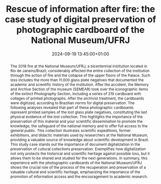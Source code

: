 ---
abstract: The 2018 fire at the National Museum/UFRJ, a bicentennial institution located
  in Rio de Janeiro/Brazil, considerably affected the entire collection of the institution
  through the action of fire and the collapse of the upper floors of the Palace. Such
  loss includes the more than 11.000 glass plate negatives that documented the academic
  and scientific history of the institution. After the accident, the Memory and Archive
  Section of the museum (SEMEAR) took over the iconographic items of the extinct Photography
  Section, including a series of 219 cardboard with collages of printed photographs.
  After the archivist treatment, the cardboards were digitized, according to Brazilian
  norms for digital preservation. The following analyses revealed that part of these
  photographic cardboards represent printed samples of the lost glass plate negatives,
  constituting the last physical evidence of the lost collection. This highlights
  the importance of the preservation of this material and your scientific dissemination
  to promote the knowledge, the safeguard of the national memory and to offer full
  access to the general public. This collection illustrates scientific expeditions,
  former exhibitions, and didactic materials used by researchers at the National Museum,
  providing a valuable source of knowledge about scientific development in Brazil.
  This study case stands out the importance of document digitalization in the preservation
  of cultural collections preservation. Exemplifies how digitalization not only protects
  the historical and scientific heritage against possible loss, but it allows them
  to be shared and studied for the next generations. In summary, this experience with
  the photographic cardboards of the National Museum/UFRJ shows the crucial role of
  the process of the recuperation and preservation of a valuable cultural and scientific
  heritage, emphasizing the importance of the promotion of information access and
  the encouragement to academic research.
creators:
- Ana Luiza Castro do Amaral
date: 2024-09-19 13:45:00+01:00
document_url: https://zenodo.org/records/13754734
grand_parent: iPRES
institutions: []
keywords:
- approaches to preservation
- from document to data
landing_page_url: https://zenodo.org/records/13754734
language: eng
layout: publication
license: Creative Commons Zero (CC0-1.0)
notes_url: https://docs.google.com/document/d/1TyATX9tJYvyL0Wx572QwHZp_tsNIPyhOnbkEfnzDWsg/edit#heading=h.aar4tupij1po
parent: iPRES 2024
publication_type: lightning talk
size: null
slides_url: https://zenodo.org/records/13754734
source_name: iPRES
stream_url: https://www.archief.vlaanderen.be/archief/records/dossiers/5acb210228ce4315ae650812d056a482329eb83ed2dc42398a51505dc153be81/documents/227a2716e87940519b21037d2c2726849f6e82d457d340e6926ae7ec5534600c
title: 'Rescue of information after fire: the case study of digital preservation of
  photographic cardboard of the National Museum/UFRJ'
year: 2024
---